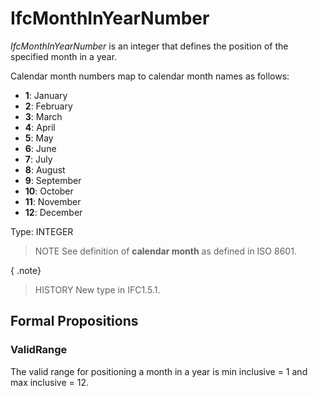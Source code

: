 # IfcMonthInYearNumber

_IfcMonthInYearNumber_ is an integer that defines the position of the specified month in a year.
<!-- end of short definition -->

Calendar month numbers map to calendar month names as follows:

* **1**: January
* **2**: February
* **3**: March
* **4**: April
* **5**: May
* **6**: June
* **7**: July
* **8**: August
* **9**: September
* **10**: October
* **11**: November
* **12**: December

Type: INTEGER

> NOTE See definition of **calendar month** as defined in ISO 8601.

{ .note}
> HISTORY New type in IFC1.5.1.

## Formal Propositions

### ValidRange
The valid range for positioning a month in a year is min inclusive = 1 and max inclusive = 12.
